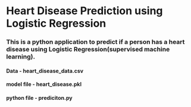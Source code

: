 # Heart Disease Prediction using Logistic Regression

### This is a python application to predict if a person has a heart disease using Logistic Regression(supervised machine learning). 
#### Data - heart_disease_data.csv
#### model file - heart_disease.pkl
#### python file - prediciton.py

